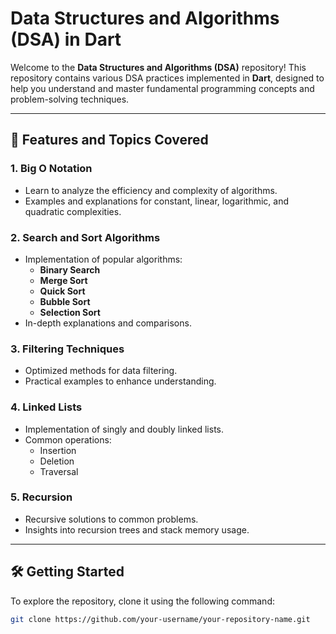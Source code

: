 # Data Structures and Algorithms (DSA) in Dart

Welcome to the **Data Structures and Algorithms (DSA)** repository! This repository contains various DSA practices implemented in **Dart**, designed to help you understand and master fundamental programming concepts and problem-solving techniques.

---

## 🌟 Features and Topics Covered

### 1. **Big O Notation**
   - Learn to analyze the efficiency and complexity of algorithms.
   - Examples and explanations for constant, linear, logarithmic, and quadratic complexities.

### 2. **Search and Sort Algorithms**
   - Implementation of popular algorithms:
     - **Binary Search**
     - **Merge Sort**
     - **Quick Sort**
     - **Bubble Sort**
     - **Selection Sort**
   - In-depth explanations and comparisons.

### 3. **Filtering Techniques**
   - Optimized methods for data filtering.
   - Practical examples to enhance understanding.

### 4. **Linked Lists**
   - Implementation of singly and doubly linked lists.
   - Common operations:
     - Insertion
     - Deletion
     - Traversal

### 5. **Recursion**
   - Recursive solutions to common problems.
   - Insights into recursion trees and stack memory usage.

---

## 🛠️ Getting Started

To explore the repository, clone it using the following command:

```bash
git clone https://github.com/your-username/your-repository-name.git
